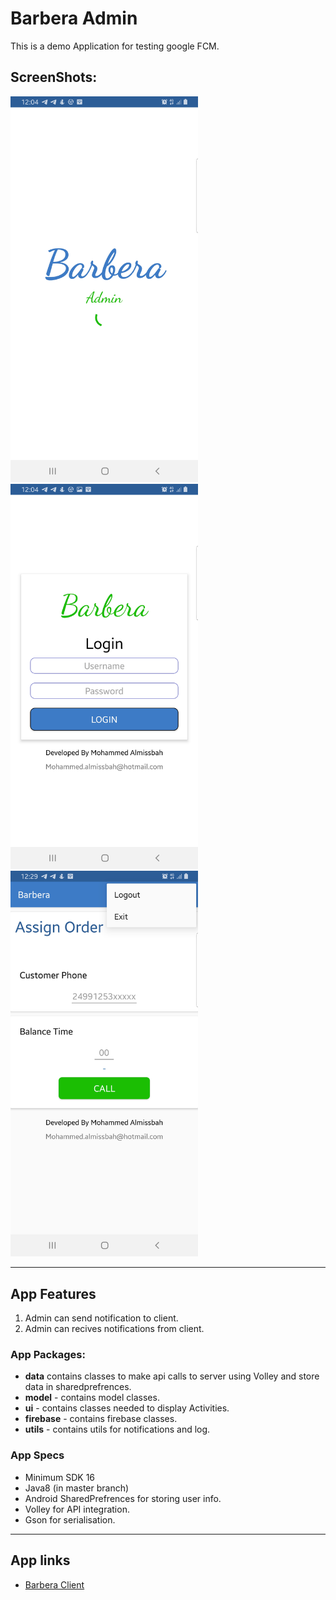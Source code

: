 # Barbera Admin
This is a demo Application for testing google FCM.

## ScreenShots:

<img src="barbera_1.jpg" width="300">  <img src="barbera_2.jpg" width="300">  <img src="barbera_3.jpg" width="300"> 

------

## App Features
1. Admin can send notification to client.
2. Admin can recives notifications from client.


### App Packages:
* **data**  contains classes to make api calls to server using Volley and store data in sharedprefrences.
* **model** - contains model classes.
* **ui** - contains classes needed to display Activities. 
* **firebase** - contains firebase classes. 
* **utils** - contains utils for notifications and log. 


### App Specs
* Minimum SDK 16
* Java8 (in master branch) 
* Android SharedPrefrences for storing user info.
* Volley for API integration.
* Gson for serialisation.
------
## App links

* [Barbera Client](https://github.com/Almissbah/barbera-client-android)
